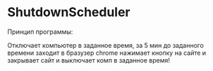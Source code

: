 # ShutdownScheduler
Принцип программы:

Отключает компьютер  в заданное время, за 5 мин до заданного времени заходит в бразузер chrome  нажимает кнопку на сайте и закрывает сайт и выключает комп в заданное время!